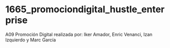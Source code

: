 # 1665_promociondigital_hustle_enterprise
A09 Promoción Digital realizada por: Iker Amador, Enric Venanci, Izan Izquierdo y Marc García

